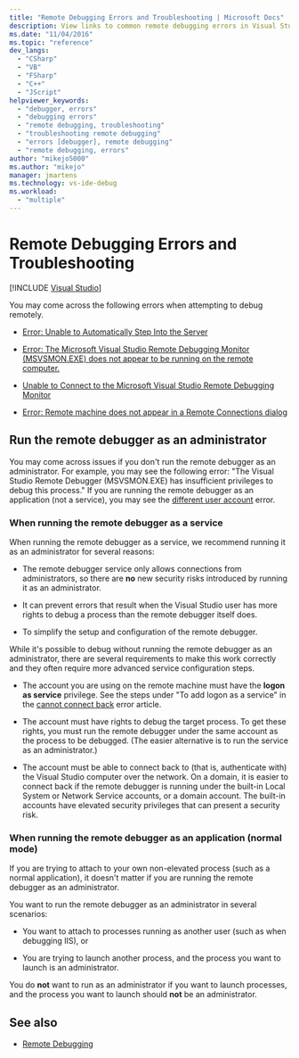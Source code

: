 ```yaml
---
title: "Remote Debugging Errors and Troubleshooting | Microsoft Docs"
description: View links to common remote debugging errors in Visual Studio. Learn how to run the remote debugger as an administrator.
ms.date: "11/04/2016"
ms.topic: "reference"
dev_langs:
  - "CSharp"
  - "VB"
  - "FSharp"
  - "C++"
  - "JScript"
helpviewer_keywords:
  - "debugger, errors"
  - "debugging errors"
  - "remote debugging, troubleshooting"
  - "troubleshooting remote debugging"
  - "errors [debugger], remote debugging"
  - "remote debugging, errors"
author: "mikejo5000"
ms.author: "mikejo"
manager: jmartens
ms.technology: vs-ide-debug
ms.workload:
  - "multiple"
---
```

# Remote Debugging Errors and Troubleshooting

 [!INCLUDE [Visual Studio](~/includes/applies-to-version/vs-windows-only.md)]

You may come across the following errors when attempting to debug remotely.

- [Error: Unable to Automatically Step Into the Server](../debugger/error-unable-to-automatically-step-into-the-server.md)

- [Error: The Microsoft Visual Studio Remote Debugging Monitor (MSVSMON.EXE) does not appear to be running on the remote computer.](error-remote-debugging-monitor-msvsmon-exe-does-not-appear-to-be-running.md)

- [Unable to Connect to the Microsoft Visual Studio Remote Debugging Monitor](../debugger/unable-to-connect-to-the-microsoft-visual-studio-remote-debugging-monitor.md)

- [Error: Remote machine does not appear in a Remote Connections dialog](../debugger/error-remote-machine-does-not-appear-in-a-remote-connections-dialog.md)

## Run the remote debugger as an administrator

You may come across issues if you don't run the remote debugger as an administrator. For example, you may see the following error: "The Visual Studio Remote Debugger (MSVSMON.EXE) has insufficient privileges to debug this process." If you are running the remote debugger as an application (not a service), you may see the [different user account](error-the-microsoft-visual-studio-remote-debugging-monitor-on-the-remote-computer-is-running-as-a-different-user.md) error.

### When running the remote debugger as a service

When running the remote debugger as a service, we recommend running it as an administrator for several reasons:

- The remote debugger service only allows connections from administrators, so there are **no** new security risks introduced by running it as an administrator.

- It can prevent errors that result when the Visual Studio user has more rights to debug a process than the remote debugger itself does.

- To simplify the setup and configuration of the remote debugger.

While it's possible to debug without running the remote debugger as an administrator, there are several requirements to make this work correctly and they often require more advanced service configuration steps.

- The account you are using on the remote machine must have the **logon as service** privilege. See the steps under "To add logon as a service" in the [cannot connect back](error-the-visual-studio-remote-debugger-service-on-the-target-computer-cannot-connect-back-to-this-computer.md) error article.

- The account must have rights to debug the target process. To get these rights, you must run the remote debugger under the same account as the process to be debugged. (The easier alternative is to run the service as an administrator.) 

- The account must be able to connect back to (that is, authenticate with) the Visual Studio computer over the network. On a domain, it is easier to connect back if the remote debugger is running under the built-in Local System or Network Service accounts, or a domain account. The built-in accounts have elevated security privileges that can present a security risk.

### When running the remote debugger as an application (normal mode)

If you are trying to attach to your own non-elevated process (such as a normal application), it doesn't matter if you are running the remote debugger as an administrator.

You want to run the remote debugger as an administrator in several scenarios:

- You want to attach to processes running as another user (such as when debugging IIS), or

- You are trying to launch another process, and the process you want to launch is an administrator.

You do **not** want to run as an administrator if you want to launch processes, and the process you want to launch should **not** be an administrator.

## See also
- [Remote Debugging](../debugger/remote-debugging.md)
